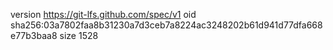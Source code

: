 version https://git-lfs.github.com/spec/v1
oid sha256:03a7802faa8b31230a7d3ceb7a8224ac3248202b61d941d77dfa668e77b3baa8
size 1528
